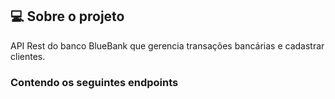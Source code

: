 ##  💻 Sobre o projeto
API  Rest  do banco  BlueBank  que gerencia transações  bancárias e cadastrar clientes.

###  Contendo os seguintes  endpoints



